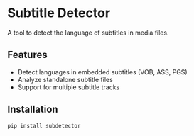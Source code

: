 # Subtitle Detector

A tool to detect the language of subtitles in media files.

## Features

- Detect languages in embedded subtitles (VOB, ASS, PGS)
- Analyze standalone subtitle files
- Support for multiple subtitle tracks

## Installation

```bash
pip install subdetector